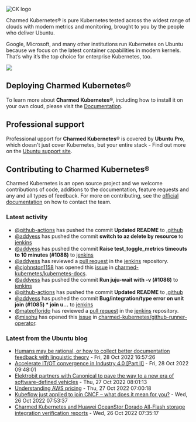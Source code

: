 ![CK logo](https://assets.ubuntu.com/v1/451d4cf4-Charmed+Kubernetes_RGB_onWhite_2022.svg)

Charmed Kubernetes® is pure Kubernetes tested across the widest range of clouds with modern metrics and monitoring, brought to you by the people who deliver Ubuntu.

Google, Microsoft, and many other institutions run Kubernetes on Ubuntu because we focus on the latest container capabilities in modern kernels. That’s why it’s the top choice for enterprise Kubernetes, too.

![](https://assets.ubuntu.com/v1/843c77b6-juju-at-a-glace.svg)

## Deploying Charmed Kubernetes®

To learn more about **Charmed Kubernetes**®, including how to install it on your own cloud, please visit the [Documentation][docs].

## Professional support

Professional upport for **Charmed Kubernetes**® is covered by **Ubuntu Pro**, which doesn't just cover Kubernetes, but your entire stack - Find out more on the [Ubuntu support site](https://ubuntu.com/support).

## Contributing to Charmed Kubernetes®

Charmed Kubernetes is an open source project and we welcome contributions of code, additions to the documentation, feature requests and any and all types of feedback. For more on contributing, see the [official documentation][get-in-touch] on how to contact the team.

<!-- LINKS -->
[docs]: https://ubuntu.com/kubernetes/docs
[get-in-touch]: https://ubuntu.com/kubernetes/docs/get-in-touch

### Latest activity

<!-- activity starts -->
 - [@github-actions](https://github.com/github-actions[bot]) has pushed the commit **Updated README** to [.github](https://github.com/charmed-kubernetes/.github)
 - [@addyess](https://github.com/addyess) has pushed the commit **switch to az delete by resource** to [jenkins](https://github.com/charmed-kubernetes/jenkins)
 - [@addyess](https://github.com/addyess) has pushed the commit **Raise test_toggle_metrics timeouts to 10 minutes (#1088)** to [jenkins](https://github.com/charmed-kubernetes/jenkins)
 - [@addyess](https://github.com/addyess) has reviewed a [pull request](https://github.com/charmed-kubernetes/jenkins/pull/1087) in the [jenkins](https://github.com/charmed-kubernetes/jenkins) repository.
 - [@cjohnston1158](https://github.com/cjohnston1158) has opened this [issue](https://github.com/charmed-kubernetes/kubernetes-docs/issues/730) in [charmed-kubernetes/kubernetes-docs](https://api.github.com/repos/charmed-kubernetes/kubernetes-docs).
 - [@addyess](https://github.com/addyess) has pushed the commit **Run juju-wait with -v (#1086)** to [jenkins](https://github.com/charmed-kubernetes/jenkins)
 - [@github-actions](https://github.com/github-actions[bot]) has pushed the commit **Updated README** to [.github](https://github.com/charmed-kubernetes/.github)
 - [@addyess](https://github.com/addyess) has pushed the commit **Bug/integration/type error on unit join (#1085)  * join u...** to [jenkins](https://github.com/charmed-kubernetes/jenkins)
 - [@mateoflorido](https://github.com/mateoflorido) has reviewed a [pull request](https://github.com/charmed-kubernetes/jenkins/pull/1085) in the [jenkins](https://github.com/charmed-kubernetes/jenkins) repository.
 - [@misohu](https://github.com/misohu) has opened this [issue](https://github.com/charmed-kubernetes/github-runner-operator/issues/22) in [charmed-kubernetes/github-runner-operator](https://api.github.com/repos/charmed-kubernetes/github-runner-operator).
<!-- activity ends -->

<!-- roadmap starts -->

<!-- roadmap ends -->

### Latest from the Ubuntu blog

<!-- blog starts -->
* [Humans may be rational, or how to collect better documentation feedback with linguistic theory](https://ubuntu.com//blog/humans-may-be-rational-or-how-to-collect-better-documentation-feedback-with-linguistic-theory) - Fri, 28 Oct 2022 16:57:26 
* [Accelerate IT/OT convergence in Industry 4.0 [Part II]](https://ubuntu.com//blog/industry-4-part-ii) - Fri, 28 Oct 2022 09:48:01 
* [Elektrobit partners with Canonical to pave the way to a new era of software-defined vehicles](https://ubuntu.com//blog/elektrobit-partners-with-canonical) - Thu, 27 Oct 2022 08:01:13 
* [Understanding AWS pricing](https://ubuntu.com//blog/aws-pricing) - Thu, 27 Oct 2022 07:00:18 
* [Kubeflow just applied to join CNCF &#8211; what does it mean for you?](https://ubuntu.com//blog/kubeflow-applied-join-cncf) - Wed, 26 Oct 2022 07:53:37 
* [Charmed Kubernetes and Huawei OceanStor Dorado All-Flash storage integration verification reports](https://ubuntu.com//blog/charmed-kubernetes-and-huawei-oceanstor-dorado-all-flash-storage-integration-verification-reports) - Wed, 26 Oct 2022 07:35:17 
<!-- blog ends -->
